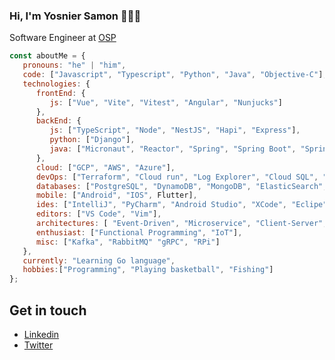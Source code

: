 ### Hi, I'm Yosnier Samon 👋🏾‍💻

Software Engineer at [OSP](https://www.osp.de)


```javascript
const aboutMe = {
   pronouns: "he" | "him",
   code: ["Javascript", "Typescript", "Python", "Java", "Objective-C"],
   technologies: {
      frontEnd: {
         js: ["Vue", "Vite", "Vitest", "Angular", "Nunjucks"]
      },
      backEnd: {
         js: ["TypeScript", "Node", "NestJS", "Hapi", "Express"],
         python: ["Django"],
         java: ["Micronaut", "Reactor", "Spring", "Spring Boot", "Spring Cloud"]
      },
      cloud: ["GCP", "AWS", "Azure"],
      devOps: ["Terraform", "Cloud run", "Log Explorer", "Cloud SQL", "Kubernetes", "Rancher", "Docker🐳", "k3s" "Containerd", "Nginx" "AWS", "S3", "Route53"],
      databases: ["PostgreSQL", "DynamoDB", "MongoDB", "ElasticSearch", "SQLite", "MySQL", "SQLServer"],
      mobile: ["Android", "IOS", Flutter],
      ides: ["IntelliJ", "PyCharm", "Android Studio", "XCode", "Eclipe"],
      editors: ["VS Code", "Vim"],
      architectures: [ "Event-Driven", "Microservice", "Client-Server", "Layered N-tier" ],
      enthusiast: ["Functional Programming", "IoT"],
      misc: ["Kafka", "RabbitMQ" "gRPC", "RPi"]
   },
   currently: "Learning Go language",
   hobbies:["Programming", "Playing basketball", "Fishing"]
};
```


## Get in touch
- [Linkedin](https://linkedin.com/in/yosniersm)
- [Twitter](https://twitter.com/yossamac)
  


